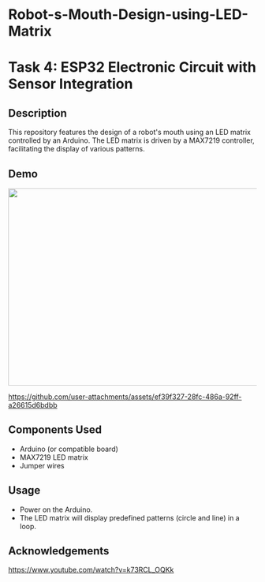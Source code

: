 # Robot-s-Mouth-Design-using-LED-Matrix

# Task 4: ESP32 Electronic Circuit with Sensor Integration

## Description

This repository features the design of a robot's mouth using an LED matrix controlled by an Arduino. The LED matrix is driven by a MAX7219 controller, facilitating the display of various patterns.


## Demo

<p align="center">
  <img src="https://github.com/user-attachments/assets/ef39f327-28fc-486a-92ff-a26615d6bdbb" width="600" height="400">
</p>

https://github.com/user-attachments/assets/ef39f327-28fc-486a-92ff-a26615d6bdbb



## Components Used

- Arduino (or compatible board)
- MAX7219 LED matrix
- Jumper wires

## Usage

- Power on the Arduino.
- The LED matrix will display predefined patterns (circle and line) in a loop.

## Acknowledgements

https://www.youtube.com/watch?v=k73RCL_OQKk

